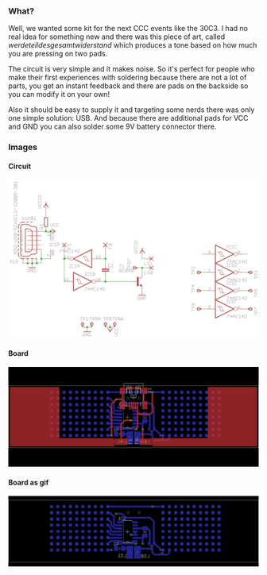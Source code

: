 ### What?
Well, we wanted some kit for the next CCC events like the 30C3. I had no
real idea for something new and there was this piece of art, called
*werdeteildesgesamtwiderstand* which produces a tone based on how much you
are pressing on two pads.

The circuit is very simple and it makes noise. So it's perfect for people
who make their first experiences with soldering because there are not a lot
of parts, you get an instant feedback and there are pads on the backside so
you can modify it on your own!

Also it should be easy to supply it and targeting some nerds there was only
one simple solution: USB. And because there are additional pads for VCC and
GND you can also solder some 9V battery connector there.

### Images
#### Circuit
![Schaltplan](img/schaltplan.png)

#### Board
![Platinenlayout](img/platinenlayout.png)

#### Board as gif
![Platinenlayoutgif](img/platinenlayout.gif)

